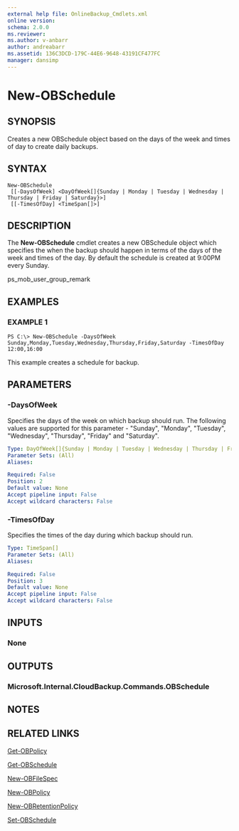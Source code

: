 ```yaml
---
external help file: OnlineBackup_Cmdlets.xml
online version: 
schema: 2.0.0
ms.reviewer:
ms.author: v-anbarr
author: andreabarr
ms.assetid: 136C3DCD-179C-44E6-9648-43191CF477FC
manager: dansimp
---
```


# New-OBSchedule

## SYNOPSIS
Creates a new OBSchedule object based on the days of the week and times of day to create daily backups.

## SYNTAX

```
New-OBSchedule
 [[-DaysOfWeek] <DayOfWeek[]{Sunday | Monday | Tuesday | Wednesday | Thursday | Friday | Saturday}>]
 [[-TimesOfDay] <TimeSpan[]>]
```

## DESCRIPTION
The **New-OBSchedule** cmdlet creates a new OBSchedule object which specifies the when the backup should happen in terms of the days of the week and times of the day.
By default the schedule is created at 9:00PM every Sunday.

ps_mob_user_group_remark

## EXAMPLES

### EXAMPLE 1
```
PS C:\> New-OBSchedule -DaysOfWeek Sunday,Monday,Tuesday,Wednesday,Thursday,Friday,Saturday -TimesOfDay 12:00,16:00
```

This example creates a schedule for backup.

## PARAMETERS

### -DaysOfWeek
Specifies the days of the week on which backup should run.
The following values are supported for this parameter - "Sunday", "Monday", "Tuesday", "Wednesday", "Thursday", "Friday" and "Saturday".

```yaml
Type: DayOfWeek[]{Sunday | Monday | Tuesday | Wednesday | Thursday | Friday | Saturday}
Parameter Sets: (All)
Aliases: 

Required: False
Position: 2
Default value: None
Accept pipeline input: False
Accept wildcard characters: False
```

### -TimesOfDay
Specifies the times of the day during which backup should run.

```yaml
Type: TimeSpan[]
Parameter Sets: (All)
Aliases: 

Required: False
Position: 3
Default value: None
Accept pipeline input: False
Accept wildcard characters: False
```

## INPUTS

### None

## OUTPUTS

### Microsoft.Internal.CloudBackup.Commands.OBSchedule

## NOTES

## RELATED LINKS

[Get-OBPolicy](./Get-OBPolicy.md)

[Get-OBSchedule](./Get-OBSchedule.md)

[New-OBFileSpec](./New-OBFileSpec.md)

[New-OBPolicy](./New-OBPolicy.md)

[New-OBRetentionPolicy](./New-OBRetentionPolicy.md)

[Set-OBSchedule](./Set-OBSchedule.md)

